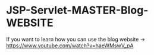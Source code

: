 # JSP-Servlet-MASTER-Blog-WEBSITE
If you want to learn how you can use the blog website -> https://www.youtube.com/watch?v=haeWMswV_pA

